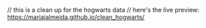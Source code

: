 // this is a clean up for the hogwarts data
// here's the live preview:
https://mariajalmeida.github.io/clean_hogwarts/